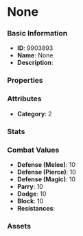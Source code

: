 # None



### Basic Information

- **ID**: 9903893
- **Name**: None
- **Description**: 

### Properties


### Attributes

- **Category**: 2

### Stats


### Combat Values

- **Defense (Melee)**: 10
- **Defense (Pierce)**: 10
- **Defense (Magic)**: 10
- **Parry**: 10
- **Dodge**: 10
- **Block**: 10
- **Resistances**: 

### Assets


